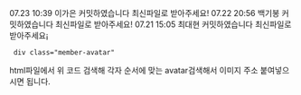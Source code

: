 07.23   10:39    이가은 커밋하였습니다 최신파일로 받아주세요!
07.22   20:56    백기봉 커밋하였습니다 최신파일로 받아주세요!
07.21   15:05    최대현 커밋하였습니다 최신파일로 받아주세요¡

```
 div class="member-avatar"
```
html파일에서 위 코드 검색해 각자 순서에 맞는 avatar검색해서 이미지 주소 붙여넣으시면 됩니다.
